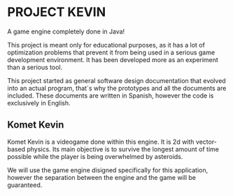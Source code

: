 # PROJECT KEVIN

A game engine completely done in Java! 

This project is meant only for educational purposes, as it has a lot of optimization problems that 
prevent it from being used in a serious game development environment. It has been developed 
more as an experiment than a serious tool.

This project started as general software design documentation that evolved into an actual program, 
that´s why the prototypes and all the documents are included. These documents are written in Spanish, 
however the code is exclusively in English.

## Komet Kevin

Komet Kevin is a videogame done within this engine. It is 2d with vector-based physics.
Its main objective is to survive the longest amount of time possible while the player is being overwhelmed 
by asteroids. 

We will use the game engine disigned specifically for this application, however the separation between the 
engine and the game will be guaranteed.
